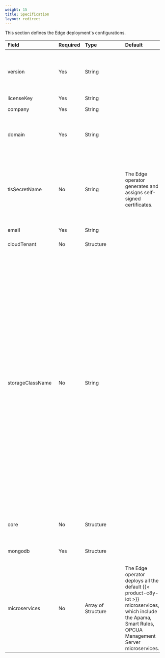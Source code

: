 ```yaml
---
weight: 15
title: Specification
layout: redirect
---
```


This section defines the Edge deployment's configurations.

|<div style="width:150px">Field</div>|Required|<div style="width:115px">Type</div>|Default|Description|
|:---|:---|:---|:---|:---|
|version|Yes|String| |Edge version to deploy.<br><br>For example, {{< c8y-edge-current-version >}}.0.0 for {{< c8y-edge-current-version-alt >}} and {{< c8y-edge-current-version >}}.0.1 for a fix-1 of {{< c8y-edge-current-version-alt >}}.
|licenseKey|Yes|String||Edge license key.
|company|Yes|String||Name of the "edge" tenant, for example, the company's name.
|domain|Yes|String||A fully qualified domain name. <p>For example, *myown.iot.com*. Here, you must have the Edge license for the domain name *iot.com* or *myown.iot.com*.
|tlsSecretName| No|String|The Edge operator generates and assigns self-signed certificates.|Name of the Kubernetes secret containing the TLS key and certificates for the name specified in the `spec.domain` field. See [TLS secret](#tls-secret) for details.<p><p>{{< c8y-admon-info >}} The Edge operator retrieves this secret from the **`EDGE-CR-NAMESPACE`**. Ensure that this secret is created before initiating the Edge deployment or update process. {{< /c8y-admon-info >}}
|email|Yes|String||Email used for the admin user.
|cloudTenant|No|Structure||Cloud tenant details to configure and manage Edge remotely. See [Cloud Tenant](/edge-kubernetes/edge-custom-resource-definition/#k8-edge-cloud-tenant) for details.
|storageClassName|No|String||The Edge operator requests three PVCs, as outlined below.<br>- 75 GB, PVC named `mongod-data-edge-db-rs0-0` made by MongoDB server for persisting application data. 75 GB is the default, and its value can be configured through the Edge CR field `spec.mongodb.resources.requests.storage`.<br>- 10 GB, PVC named `microservices-registry-data` made by the private registry for persisting microservice images.<br>- 5 GB, PVC named `edge-logs` made by the Edge logging component for persisting application and system logs.<p><p>Each of these PVCs utilizes the StorageClass if specified within the **`storageClassName`** field of the Edge CR.<br>- In case you omit the **`storageClassName`**, the Edge operator requests PVCs without a StorageClass, thereby instructing Kubernetes to utilize the default StorageClass configured in the cluster.<br>- If you explicitly specify an empty StorageClass as **`""`**, the Edge operator requests PVCs with an empty StorageClass, thereby instructing Kubernetes to carry out static provisioning.<br>- Finally, if you specify the name of an existing StorageClass for which dynamic provisioning is enabled, the Operator requests PVCs with that same class name, thereby instructing Kubernetes to utilize dynamic provisioning according to the specified class.<p><p>{{< c8y-admon-info >}} This value is used only during the Edge installation and can’t be changed for existing installations. {{< /c8y-admon-info >}}
|core|No|Structure||{{< product-c8y-iot >}} platform configurations. For more information, see [{{< product-c8y-iot >}} Core configurations](/edge-kubernetes/edge-custom-resource-definition/#c8y-core-config).
|mongodb|Yes|Structure||Configurations needed to deploy the MongoDB server managed by the Edge operator or connect to an external one. For more information, see [MongoDB](/edge-kubernetes/edge-custom-resource-definition/#k8-edge-mongodb).
|microservices| No|Array of Structure|The Edge operator deploys all the default {{< product-c8y-iot >}} microservices, which include the Apama, Smart Rules, OPCUA Management Server microservices.|Specify resources to allocate to each of the default {{< product-c8y-iot >}} microservices deployed. For more information, see [Microservices](/edge-kubernetes/edge-custom-resource-definition/#k8-edge-microservices).
